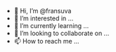 - 👋 Hi, I’m @fransuva
- 👀 I’m interested in ...
- 🌱 I’m currently learning ...
- 💞️ I’m looking to collaborate on ...
- 📫 How to reach me ...

<!---
fransuva/fransuva is a ✨ special ✨ repository because its `README.md` (this file) appears on your GitHub profile.
You can click the Preview link to take a look at your changes.
--->
